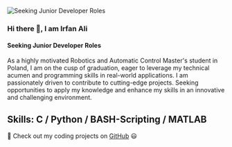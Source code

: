 ![Seeking Junior Developer Roles](https://user-images.githubusercontent.com/35267447/206916906-9bfb66d9-c419-44c2-908a-4885e610425f.gif)
### Hi there 👋, I am Irfan Ali
#### Seeking Junior Developer Roles

As a highly motivated Robotics and Automatic Control Master's student in Poland, I am on the cusp of graduation, eager to leverage my technical acumen and programming skills in real-world applications. I am passionately driven to contribute to cutting-edge projects. Seeking opportunities to apply my knowledge and enhance my skills in an innovative and challenging environment.

## Skills: C / Python / BASH-Scripting / MATLAB 

🚀 Check out my coding projects on [GitHub]([https://github.com/irfanali1995/IrfanAli-CodingProjects.git](https://github.com/irfanali1995?tab=repositories)https://github.com/irfanali1995?tab=repositories) 😃






